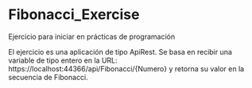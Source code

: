 # Fibonacci_Exercise
Ejercicio para iniciar en prácticas de programación

El ejercicio es una aplicación de tipo ApiRest.
Se basa en recibir una variable de tipo entero en la URL: https://localhost:44366/api/Fibonacci/{Numero}
y retorna su valor en la secuencia de Fibonacci.


